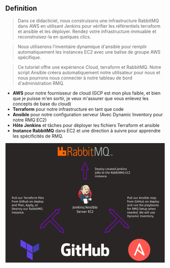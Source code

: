 #

## Definition

> Dans ce didacticiel, nous construisons une infrastructure RabbitMQ dans AWS en utilisant Jenkins pour vérifier les référentiels terraform et ansible et les déployer. Rendez votre infrastructure immuable et reconstruisez-la en quelques clics.

> Nous utiliserons l'inventaire dynamique d'ansible pour remplir automatiquement les instances EC2 avec une balise de groupe AWS spécifique.

> Ce tutoriel offre une expérience Cloud, terraform et RabbitMQ. Notre script Ansible créera automatiquement notre utilisateur pour nous et nous pourrons nous connecter à notre tableau de bord d'administration RMQ.

- **AWS** pour notre fournisseur de cloud (GCP est mon plus faible, et bien que je puisse m'en sortir, je veux m'assurer que vous enlevez les concepts de base du cloud)
- **Terraform** pour notre infrastructure en tant que code
- **Ansible** pour notre configuration serveur (Avec Dynamic Inventory pour notre RMQ EC2)
- **Hôte Jenkins** et tâches pour déployer les fichiers Terraform et ansible
- **Instance RabbitMQ** dans EC2 et une direction à suivre pour apprendre les spécificités de RMQ.

![shema de notre architecture basic](img1.png)
